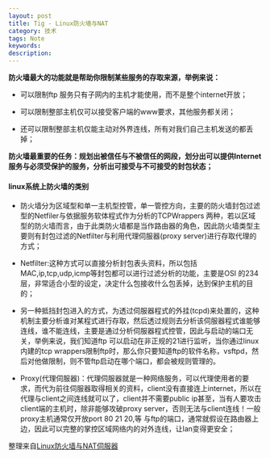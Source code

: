```yaml
---
layout: post
title: Tig - Linux防火墙与NAT
category: 技术
tags: Note
keywords:
description:
---
```


**防火墙最大的功能就是帮助你限制某些服务的存取来源，举例来说：**

* 可以限制ftp 服务只有子网内的主机才能使用，而不是整个internet开放；

* 可以限制整部主机仅可以接受客户端的www要求，其他服务都关闭；

* 还可以限制整部主机仅能主动对外界连线，所有对我们自己主机发送的都丢掉；

**防火墙最重要的任务：规划出被信任与不被信任的网段，划分出可以提供Internet服务与必须受保护的服务，分析出可接受与不可接受的封包状态；**

#### linux系统上防火墙的类别

* 防火墙分为区域型和单一主机型控管，单一管控方向，主要的防火墙封包过滤型的Netfiler与依据服务软体程式作为分析的TCPWrappers 两种，若以区域型的防火墙而言，由于此类防火墙都是当作路由器的角色，因此防火墙类型主要则有封包过滤的Netfilter与利用代理伺服器(proxy server)进行存取代理的方式；

* Netfilter:这种方式可以直接分析封包表头资料，所以包括MAC,ip,tcp,udp,icmp等封包都可以进行过滤分析的功能，主要是OSI 的234 层，非常适合小型的设定，决定什么包接收什么包丢掉，达到保护主机的目的；

* 另一种抵挡封包进入的方式，为透过伺服器程式的外挂(tcpd)来处置的，这种机制主要分析谁对某程式进行存取，然后透过规则去分析该伺服器程式谁能够连线，谁不能连线，主要是通过分析伺服器程式控管，因此与启动的端口无关，举例来说，我们知道ftp 可以启动在非正规的21进行监听，当你通过linux内建的tcp wrappers限制ftp时，那么你只要知道ftp的软件名称，vsftpd，然后对他做限制，则不管ftp启动在哪个端口，都会被规则管理的。

* Proxy(代理伺服器)：代理伺服器就是一种网络服务，可以代理使用者的要求，而代为前往伺服器取得相关的资料，client没有直接连上internet，所以在代理与client之间连线就可以了，client并不需要public ip甚至，当有人要攻击client端的主机时，除非能够攻破proxy server，否则无法与client连线！一般proxy主机通常仅开放port 80 21 20,等 与ftp的端口，通常就假设在路由器上边，因此可以完整的掌控区域网络内的对外连线，让lan变得更安全；

整理来自<a href="http://linux.vbird.org/linux_server/0250simple_firewall.php#nat_what">Linux防火墙与NAT伺服器</a>
